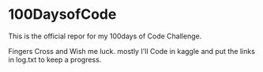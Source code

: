# 100DaysofCode

This is the official repor for my 100days of Code Challenge.

Fingers Cross and Wish me luck. mostly I'll Code in kaggle and put the links in log.txt to keep a progress.
